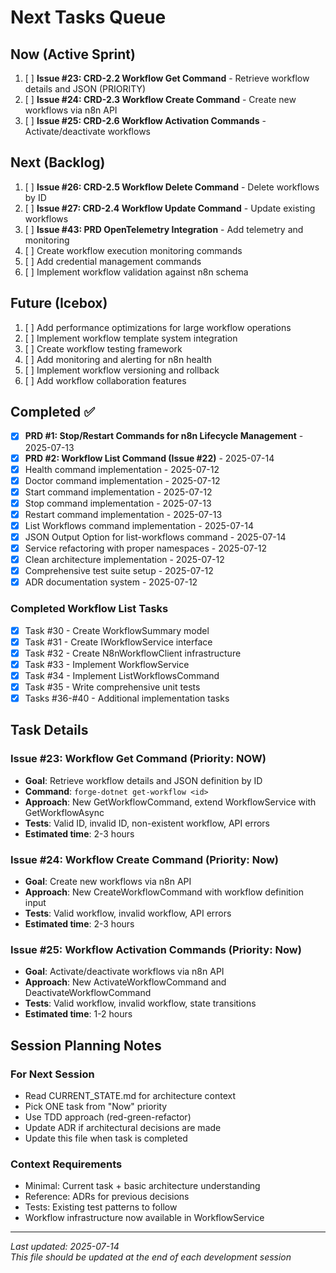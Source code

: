 # Next Tasks Queue

## Now (Active Sprint)
1. [ ] **Issue #23: CRD-2.2 Workflow Get Command** - Retrieve workflow details and JSON (PRIORITY)
2. [ ] **Issue #24: CRD-2.3 Workflow Create Command** - Create new workflows via n8n API
3. [ ] **Issue #25: CRD-2.6 Workflow Activation Commands** - Activate/deactivate workflows

## Next (Backlog)
1. [ ] **Issue #26: CRD-2.5 Workflow Delete Command** - Delete workflows by ID
2. [ ] **Issue #27: CRD-2.4 Workflow Update Command** - Update existing workflows
3. [ ] **Issue #43: PRD OpenTelemetry Integration** - Add telemetry and monitoring
4. [ ] Create workflow execution monitoring commands
5. [ ] Add credential management commands
6. [ ] Implement workflow validation against n8n schema

## Future (Icebox)
1. [ ] Add performance optimizations for large workflow operations
2. [ ] Implement workflow template system integration
3. [ ] Create workflow testing framework
4. [ ] Add monitoring and alerting for n8n health
5. [ ] Implement workflow versioning and rollback
6. [ ] Add workflow collaboration features

## Completed ✅
- [x] **PRD #1: Stop/Restart Commands for n8n Lifecycle Management** - 2025-07-13
- [x] **PRD #2: Workflow List Command (Issue #22)** - 2025-07-14
- [x] Health command implementation - 2025-07-12
- [x] Doctor command implementation - 2025-07-12  
- [x] Start command implementation - 2025-07-12
- [x] Stop command implementation - 2025-07-13
- [x] Restart command implementation - 2025-07-13
- [x] List Workflows command implementation - 2025-07-14
- [x] JSON Output Option for list-workflows command - 2025-07-14
- [x] Service refactoring with proper namespaces - 2025-07-12
- [x] Clean architecture implementation - 2025-07-12
- [x] Comprehensive test suite setup - 2025-07-12
- [x] ADR documentation system - 2025-07-12

### Completed Workflow List Tasks
- [x] Task #30 - Create WorkflowSummary model
- [x] Task #31 - Create IWorkflowService interface
- [x] Task #32 - Create N8nWorkflowClient infrastructure
- [x] Task #33 - Implement WorkflowService 
- [x] Task #34 - Implement ListWorkflowsCommand
- [x] Task #35 - Write comprehensive unit tests
- [x] Tasks #36-#40 - Additional implementation tasks

## Task Details

### Issue #23: Workflow Get Command (Priority: NOW)
- **Goal**: Retrieve workflow details and JSON definition by ID
- **Command**: `forge-dotnet get-workflow <id>`
- **Approach**: New GetWorkflowCommand, extend WorkflowService with GetWorkflowAsync
- **Tests**: Valid ID, invalid ID, non-existent workflow, API errors
- **Estimated time**: 2-3 hours

### Issue #24: Workflow Create Command (Priority: Now)
- **Goal**: Create new workflows via n8n API
- **Approach**: New CreateWorkflowCommand with workflow definition input
- **Tests**: Valid workflow, invalid workflow, API errors
- **Estimated time**: 2-3 hours

### Issue #25: Workflow Activation Commands (Priority: Now)
- **Goal**: Activate/deactivate workflows via n8n API
- **Approach**: New ActivateWorkflowCommand and DeactivateWorkflowCommand
- **Tests**: Valid workflow, invalid workflow, state transitions
- **Estimated time**: 1-2 hours

## Session Planning Notes

### For Next Session
- Read CURRENT_STATE.md for architecture context
- Pick ONE task from "Now" priority
- Use TDD approach (red-green-refactor)
- Update ADR if architectural decisions are made
- Update this file when task is completed

### Context Requirements
- Minimal: Current task + basic architecture understanding
- Reference: ADRs for previous decisions
- Tests: Existing test patterns to follow
- Workflow infrastructure now available in WorkflowService

---
*Last updated: 2025-07-14*  
*This file should be updated at the end of each development session*